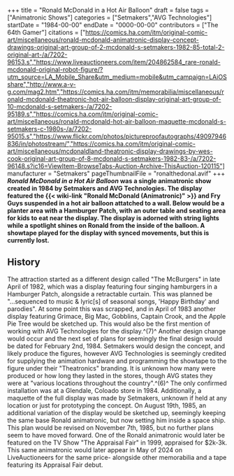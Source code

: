 +++
title = "Ronald McDonald in a Hot Air Balloon"
draft = false
tags = ["Animatronic Shows"]
categories = ["Setmakers","AVG Technologies"]
startDate = "1984-00-00"
endDate = "0000-00-00"
contributors = ["The 64th Gamer"]
citations = ["https://comics.ha.com/itm/original-comic-art/miscellaneous/ronald-mcdonald-animatronic-display-concept-drawings-original-art-group-of-2-mcdonald-s-setmakers-1982-85-total-2-original-art-/a/7202-96153.s","https://www.liveauctioneers.com/item/204862584_rare-ronald-mcdonald-original-robot-figure/?utm_source=LA_Mobile_Share&utm_medium=mobile&utm_campaign=LAiOSshare","http://www.a-v-g.com/mag2.htm","https://comics.ha.com/itm/memorabilia/miscellaneous/ronald-mcdonald-theatronic-hot-air-balloon-display-original-art-group-of-10-mcdonald-s-setmakers-/a/7202-95189.s","https://comics.ha.com/itm/original-comic-art/miscellaneous/ronald-mcdonald-hot-air-balloon-maquette-mcdonald-s-setmakers-c-1980s-/a/7202-95015.s","https://www.flickr.com/photos/pictureproofautographs/49097946836/in/photostream/","https://comics.ha.com/itm/original-comic-art/miscellaneous/mcdonaldland-theatronic-display-drawings-by-wes-cook-original-art-group-of-8-mcdonald-s-setmakers-1982-83-/a/7202-96148.s?ic16=ViewItem-BrowseTabs-Auction-Archive-ThisAuction-120115"]
manufacturer = "Setmakers"
pageThumbnailFile = "ronalthedonal.avif"
+++
***Ronald McDonald in a Hot Air Balloon* was a single animatronic show created in 1984 by Setmakers and AVG Technologies.
The display featured the {{< wiki-link "Ronald McDonald (Animatronic)" >}} and Fry Guys suspended in a hot air balloon attatched to a wall. Below would be a planter area with a Hamburger Patch, with an outer table and seating area for kids to eat near the display. The display is adorned with string lights while a spotlight shines on Ronald from the inside of the balloon. A showtape played for the display with synced movements, but this is currently lost.**

## History

The attraction started as a different design called "The McBurgers" in late April of 1982, which was a display featuring four singing hamburgers in a Hamburger Patch, alongside a retractable curtain. This was planned be "...sequenced to music & lyric[s] of seasonal songs, 'Happy Birthday' and parodies".
At some point this was scrapped, and in April of 1983 another display featuring Grimace, Big Mac, Gobblins, Captain Crook, and the Apple Pie Tree would be sketched up. This would also be the first mention of working with AVG Technologies for the display.^(7)^
Another design change would occur and the next set of plans for seemingly the final design would be dated for February 2nd, 1984. Setmakers would design the concept, and likely produce the figures, however AVG Technologies is seemingly credited for supplying the animation hardware and programming the showtape to the figure under their "Theatronics" branding. It is unknown how many were produced or how long they lasted in the stores, though AVG states they were at "various locations throughout the country".^(6)^ The only confirmed installation was at a Glendale, Coloado store in 1984.
Additionally, a maquette of the full display was made by Setmakers, unknown if held at any location or just for prototyping the concept.
On August 19th, 1985, an additional variation of the display would be sketched up, seemingly keeping the same base Ronald animatronic, but now setting him inside a space ship. This plan would be revised on November 7th, 1985, but no further plans seem to have moved forward.
One of the Ronald animatronic would later be featured on the TV Show "The Appraisal Fair" in 1999, appraised for $2k-3k. This same animatronic would later appear in May of 2024 on LiveAuctioneers for the same price- alongside other memorabilia and a tape featuring its Appraisal Fair debut.
